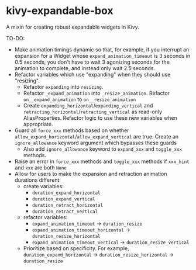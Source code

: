 # kivy-expandable-box
A mixin for creating robust expandable widgets in Kivy.

TO-DO:
 - Make animation timings dynamic so that, for example, if you interrupt an expansion for a Widget whose `expand_animation_timeout` is 3 seconds in 0.5 seconds, you don't have to wait 3 agonizing seconds for the animation to complete, and instead only wait 2.5 seconds.
 - Refactor variables which use "expanding" when they should use "resizing". 
   - Refactor `expanding` into `resizing`.
   - Refactor `_expand_animation` into `_resize_animation`. Refactor `on__expand_animation` to `on__resize_animation`
   - Create `expanding_horizontal`/`expanding_vertical` and `retracting_horizontal`/`retracting_vertical` as read-only AliasProperties. Refactor logic to use these new variables when appropriate.
 - Guard all `force_xxx` methods based on whether `allow_expand_horizontal`/`allow_expand_vertical` are true. Create an `ignore_allowance` keyword argument which bypasses these guards
   - Also add `ignore_allowance` keyword to `expand_xxx` and `toggle_xxx` methods.
 - Raise an error in `force_xxx` methods and `toggle_xxx` methods if `xxx_hint` and `xxx` are both `None`
 - Allow for users to make the expansion and retraction animation durations different:
   -  create variables:
      -  `duration_expand_horizontal`
      -  `duration_expand_vertical`
      -  `duration_retract_horizontal`
      -  `duration_retract_vertical`
   -  refactor variables:
      - `expand_animation_timeout` → `duration_resize`
      - `expand_animation_timeout_horizontal`  → `duration_resize_horizontal`
      - `expand_animation_timeout_vertical`  → `duration_resize_vertical`
   - Prioritize based on specificity. For example, `duration_expand_horizontal` → `duration_resize_horizontal` → `duration_resize`
